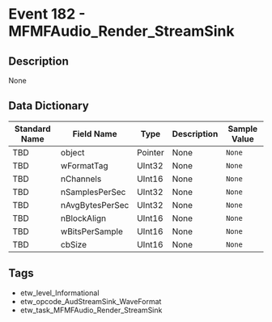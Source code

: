 # Event 182 - MFMFAudio_Render_StreamSink

## Description
None

## Data Dictionary
|Standard Name|Field Name|Type|Description|Sample Value|
|---|---|---|---|---|
|TBD|object|Pointer|None|`None`|
|TBD|wFormatTag|UInt32|None|`None`|
|TBD|nChannels|UInt16|None|`None`|
|TBD|nSamplesPerSec|UInt32|None|`None`|
|TBD|nAvgBytesPerSec|UInt32|None|`None`|
|TBD|nBlockAlign|UInt16|None|`None`|
|TBD|wBitsPerSample|UInt16|None|`None`|
|TBD|cbSize|UInt16|None|`None`|

## Tags
* etw_level_Informational
* etw_opcode_AudStreamSink_WaveFormat
* etw_task_MFMFAudio_Render_StreamSink